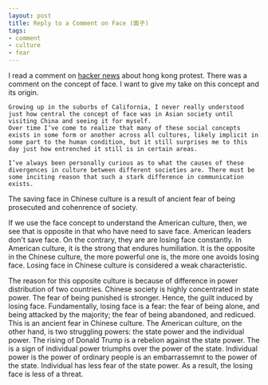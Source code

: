 ```yaml
---
layout: post
title: Reply to a Comment on Face (面子)
tags:
- comment
- culture
- fear
---
```


I read a comment on [hacker news](https://news.ycombinator.com/item?id=20712762) about hong kong protest. There was a comment on the concept of face. I want to give my take on this concept and its origin.

```
Growing up in the suburbs of California, I never really understood just how central the concept of face was in Asian society until visiting China and seeing it for myself.
Over time I’ve come to realize that many of these social concepts exists in some form or another across all cultures, likely implicit in some part to the human condition, but it still surprises me to this day just how entrenched it still is in certain areas.

I’ve always been personally curious as to what the causes of these divergences in culture between different societies are. There must be some inciting reason that such a stark difference in communication exists.
```

The saving face in Chinese culture is a result of ancient fear of being prosecuted and cohenrence of society.

If we use the face concept to understand the American culture, then, we see that is opposite in that who have need to save face. American leaders don't save face. On the contrary, they are are losing face constantly. In American culture, it is the strong that endures humiliation. It is the opposite in the Chinese culture, the more powerful one is, the more one avoids losing face. Losing face in Chinese culture is considered a weak characteristic.

The reason for this opposite culture is because of difference in power distribution of two countries. Chinese society is highly concentrated in state power. The fear of being punished is stronger. Hence, the guilt induced by losing face. Fundamentally, losing face is a fear: the fear of being alone, and being attacked by the majority; the fear of being abandoned, and redicued. This is an ancient fear in Chinese culture. The American culture, on the other hand, is two struggling powers: the state power and the individual power. The rising of Donald Trump is a rebelion against the state power. The is a sign of individual power triumphs over the power of the state. Individual power is the power of ordinary people is an embarrassemnt to the power of the state. Individual has less fear of the state power. As a result, the losing face is less of a threat.
